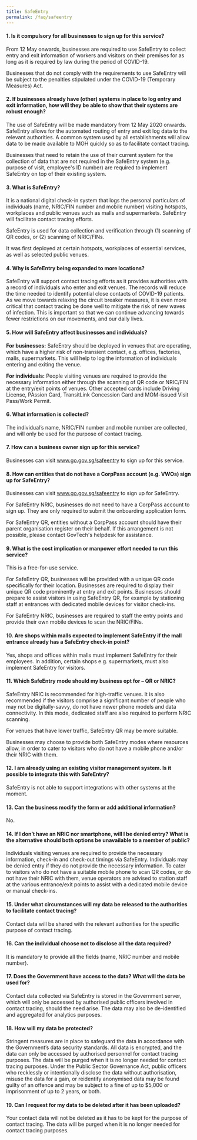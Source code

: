 ```yaml
---
title: SafeEntry
permalink: /faq/safeentry
---
```


#### **1. Is it compulsory for all businesses to sign up for this service?**
From 12 May onwards, businesses are required to use SafeEntry to collect entry and exit information of workers and visitors on their premises for as long as it is required by law during the period of COVID-19.

Businesses that do not comply with the requirements to use SafeEntry will be subject to the penalties stipulated under the COVID-19 (Temporary Measures) Act.

#### **2. If businesses already have (other) systems in place to log entry and exit information, how will they be able to show that their systems are robust enough?**
The use of SafeEntry will be made mandatory from 12 May 2020 onwards. SafeEntry allows for the automated routing of entry and exit log data to the relevant authorities. A common system used by all establishments will allow data to be made available to MOH quickly so as to facilitate contact tracing.

Businesses that need to retain the use of their current system for the collection of data that are not required in the SafeEntry system (e.g. purpose of visit, employee's ID number) are required to implement SafeEntry on top of their existing system.

#### **3. What is SafeEntry?**
It is a national digital check-in system that logs the personal particulars of individuals (name, NRIC/FIN number and mobile number) visiting hotspots, workplaces and public venues such as malls and supermarkets. SafeEntry will facilitate contact tracing efforts.

SafeEntry is used for data collection and verification through (1) scanning of QR codes, or (2) scanning of NRIC/FINs.

It was first deployed at certain hotspots, workplaces of essential services, as well as selected public venues.

#### **4. Why is SafeEntry being expanded to more locations?**
SafeEntry will support contact tracing efforts as it provides authorities with a record of individuals who enter and exit venues. The records will reduce the time needed to identify potential close contacts of COVID-19 patients. As we move towards relaxing the circuit breaker measures, it is even more critical that contact tracing be done well to mitigate the risk of new waves of infection. This is important so that we can continue advancing towards fewer restrictions on our movements, and our daily lives.

#### **5. How will SafeEntry affect businesses and individuals?**
**For businesses:** SafeEntry should be deployed in venues that are operating, which have a higher risk of non-transient contact, e.g. offices, factories, malls, supermarkets. This will help to log the information of individuals entering and exiting the venue.

**For individuals:** People visiting venues are required to provide the necessary information either through the scanning of QR code or NRIC/FIN at the entry/exit points of venues. Other accepted cards include Driving License, PAssion Card, TransitLink Concession Card and MOM-issued Visit Pass/Work Permit.

#### **6. What information is collected?**
The individual’s name, NRIC/FIN number and mobile number are collected, and will only be used for the purpose of contact tracing.

#### **7. How can a business owner sign up for this service?**
Businesses can visit <a href="https://www.go.gov.sg/safeentry" target="_blank">www.go.gov.sg/safeentry</a> to sign up for this service.

#### **8. How can entities that do not have a CorpPass account (e.g. VWOs) sign up for SafeEntry?**
Businesses can visit <a href="https://www.go.gov.sg/safeentry" target="_blank">www.go.gov.sg/safeentry</a> to sign up for SafeEntry.

For SafeEntry NRIC, businesses do not need to have a CorpPass account to sign up. They are only required to submit the onboarding application form.

For SafeEntry QR, entities without a CorpPass account should have their parent organisation register on their behalf. If this arrangement is not possible, please contact GovTech's helpdesk for assistance.

#### **9. What is the cost implication or manpower effort needed to run this service?**
This is a free-for-use service.

For SafeEntry QR, businesses will be provided with a unique QR code specifically for their location. Businesses are required to display their unique QR code prominently at entry and exit points. Businesses should prepare to assist visitors in using SafeEntry QR, for example by stationing staff at entrances with dedicated mobile devices for visitor check-ins.

For SafeEntry NRIC, businesses are required to staff the entry points and provide their own mobile devices to scan the NRIC/FINs.

#### **10. Are shops within malls expected to implement SafeEntry if the mall entrance already has a SafeEntry check-in point?**
Yes, shops and offices within malls must implement SafeEntry for their employees. In addition, certain shops e.g. supermarkets, must also implement SafeEntry for visitors.

#### **11. Which SafeEntry mode should my business opt for – QR or NRIC?**
SafeEntry NRIC is recommended for high-traffic venues. It is also recommended if the visitors comprise a significant number of people who may not be digitally-savvy, do not have newer phone models and data connectivity. In this mode, dedicated staff are also required to perform NRIC scanning.

For venues that have lower traffic, SafeEntry QR may be more suitable.

Businesses may choose to provide both SafeEntry modes where resources allow, in order to cater to visitors who do not have a mobile phone and/or their NRIC with them.

#### **12. I am already using an existing visitor management system. Is it possible to integrate this with SafeEntry?**
SafeEntry is not able to support integrations with other systems at the moment.

#### **13. Can the business modify the form or add additional information?**
No.

#### **14. If I don’t have an NRIC nor smartphone, will I be denied entry? What is the alternative should both options be unavailable to a member of public?**
Individuals visiting venues are required to provide the necessary information, check-in and check-out timings via SafeEntry. Individuals may be denied entry if they do not provide the necessary information. To cater to visitors who do not have a suitable mobile phone to scan QR codes, or do not have their NRIC with them, venue operators are advised to station staff at the various entrance/exit points to assist with a dedicated mobile device or manual check-ins.

#### **15. Under what circumstances will my data be released to the authorities to facilitate contact tracing?**
Contact data will be shared with the relevant authorities for the specific purpose of contact tracing.

#### **16. Can the individual choose not to disclose all the data required?**
It is mandatory to provide all the fields (name, NRIC number and mobile number).

#### **17. Does the Government have access to the data? What will the data be used for?**
Contact data collected via SafeEntry is stored in the Government server, which will only be accessed by authorised public officers involved in contact tracing, should the need arise.  The data may also be de-identified and aggregated for analytics purposes.

#### **18. How will my data be protected?**
Stringent measures are in place to safeguard the data in accordance with the Government’s data security standards. All data is encrypted, and the data can only be accessed by authorised personnel for contact tracing purposes. The data will be purged when it is no longer needed for contact tracing purposes. Under the Public Sector Governance Act, public officers who recklessly or intentionally disclose the data without authorisation, misuse the data for a gain, or reidentify anonymised data may be found guilty of an offence and may be subject to a fine of up to $5,000 or imprisonment of up to 2 years, or both.

#### **19. Can I request for my data to be deleted after it has been uploaded?**
Your contact data will not be deleted as it has to be kept for the purpose of contact tracing. The data will be purged when it is no longer needed for contact tracing purposes.
